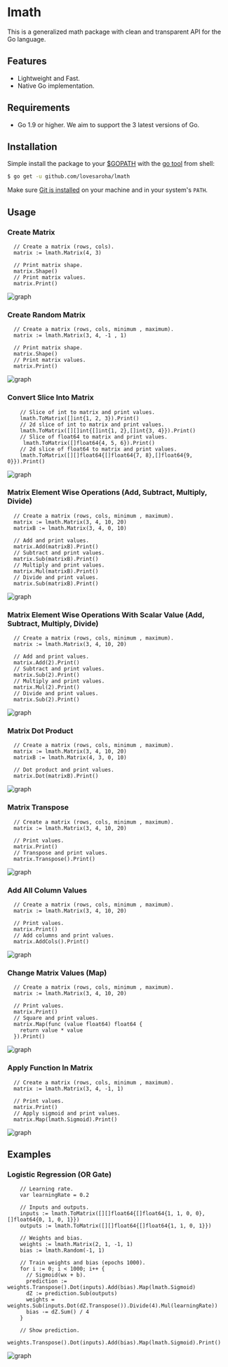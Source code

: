 # lmath
This is a generalized math package with clean and transparent API for the Go language.

## Features
- Lightweight and Fast.
- Native Go implementation.

## Requirements
- Go 1.9 or higher. We aim to support the 3 latest versions of Go.

## Installation
Simple install the package to your [$GOPATH](https://github.com/golang/go/wiki/GOPATH "GOPATH") with the [go tool](https://golang.org/cmd/go/ "go command") from shell:
```bash
$ go get -u github.com/lovesaroha/lmath
```
Make sure [Git is installed](https://git-scm.com/downloads) on your machine and in your system's `PATH`.

## Usage

### Create Matrix 

```Golang
  // Create a matrix (rows, cols).
  matrix := lmath.Matrix(4, 3)

  // Print matrix shape.
  matrix.Shape()
  // Print matrix values.
  matrix.Print()

```
![graph](https://raw.githubusercontent.com/lovesaroha/gimages/main/38.png)

### Create Random Matrix 

```Golang
  // Create a matrix (rows, cols, minimum , maximum).
  matrix := lmath.Matrix(3, 4, -1 , 1)

  // Print matrix shape.
  matrix.Shape()
  // Print matrix values.
  matrix.Print()
```
![graph](https://raw.githubusercontent.com/lovesaroha/gimages/main/39.png)

### Convert Slice Into Matrix 

```Golang
    // Slice of int to matrix and print values.
    lmath.ToMatrix([]int{1, 2, 3}).Print()
    // 2d slice of int to matrix and print values.
    lmath.ToMatrix([][]int{[]int{1, 2},[]int{3, 4}}).Print()
    // Slice of float64 to matrix and print values.
     lmath.ToMatrix([]float64{4, 5, 6}).Print()
    // 2d slice of float64 to matrix and print values.
    lmath.ToMatrix([][]float64{[]float64{7, 8},[]float64{9, 0}}).Print()
```
![graph](https://raw.githubusercontent.com/lovesaroha/gimages/main/45.png)

### Matrix Element Wise Operations (Add, Subtract, Multiply, Divide) 

```Golang
  // Create a matrix (rows, cols, minimum , maximum).
  matrix := lmath.Matrix(3, 4, 10, 20)
  matrixB := lmath.Matrix(3, 4, 0, 10)

  // Add and print values.
  matrix.Add(matrixB).Print()
  // Subtract and print values.
  matrix.Sub(matrixB).Print()
  // Multiply and print values.
  matrix.Mul(matrixB).Print()
  // Divide and print values.
  matrix.Sub(matrixB).Print()
```
![graph](https://raw.githubusercontent.com/lovesaroha/gimages/main/40.png)

### Matrix Element Wise Operations With Scalar Value (Add, Subtract, Multiply, Divide) 

```Golang
  // Create a matrix (rows, cols, minimum , maximum).
  matrix := lmath.Matrix(3, 4, 10, 20)

  // Add and print values.
  matrix.Add(2).Print()
  // Subtract and print values.
  matrix.Sub(2).Print()
  // Multiply and print values.
  matrix.Mul(2).Print()
  // Divide and print values.
  matrix.Sub(2).Print()
```
![graph](https://raw.githubusercontent.com/lovesaroha/gimages/main/47.png)

### Matrix Dot Product 

```Golang
  // Create a matrix (rows, cols, minimum , maximum).
  matrix := lmath.Matrix(3, 4, 10, 20)
  matrixB := lmath.Matrix(4, 3, 0, 10)

  // Dot product and print values.
  matrix.Dot(matrixB).Print()
```
![graph](https://raw.githubusercontent.com/lovesaroha/gimages/main/41.png)

### Matrix Transpose
```Golang
  // Create a matrix (rows, cols, minimum , maximum).
  matrix := lmath.Matrix(3, 4, 10, 20)

  // Print values.
  matrix.Print()
  // Transpose and print values.
  matrix.Transpose().Print()
```
![graph](https://raw.githubusercontent.com/lovesaroha/gimages/main/42.png)

### Add All Column Values
```Golang
  // Create a matrix (rows, cols, minimum , maximum).
  matrix := lmath.Matrix(3, 4, 10, 20)

  // Print values.
  matrix.Print()
  // Add columns and print values.
  matrix.AddCols().Print()
```
![graph](https://raw.githubusercontent.com/lovesaroha/gimages/main/46.png)

### Change Matrix Values (Map)
```Golang
  // Create a matrix (rows, cols, minimum , maximum).
  matrix := lmath.Matrix(3, 4, 10, 20)

  // Print values.
  matrix.Print()
  // Square and print values.
  matrix.Map(func (value float64) float64 {
    return value * value
  }).Print()
```
![graph](https://raw.githubusercontent.com/lovesaroha/gimages/main/43.png)

### Apply Function In Matrix
```Golang
  // Create a matrix (rows, cols, minimum , maximum).
  matrix := lmath.Matrix(3, 4, -1, 1)

  // Print values.
  matrix.Print()
  // Apply sigmoid and print values.
  matrix.Map(lmath.Sigmoid).Print()
```
![graph](https://raw.githubusercontent.com/lovesaroha/gimages/main/44.png)

## Examples

### Logistic Regression (OR Gate)
```Golang 
    // Learning rate.
    var learningRate = 0.2

    // Inputs and outputs.
    inputs := lmath.ToMatrix([][]float64{[]float64{1, 1, 0, 0},[]float64{0, 1, 0, 1}})
    outputs := lmath.ToMatrix([][]float64{[]float64{1, 1, 0, 1}})

    // Weights and bias.
    weights := lmath.Matrix(2, 1, -1, 1)
    bias := lmath.Random(-1, 1)

    // Train weights and bias (epochs 1000).
    for i := 0; i < 1000; i++ {
      // Sigmoid(wx + b).
      prediction := weights.Transpose().Dot(inputs).Add(bias).Map(lmath.Sigmoid)
      dZ := prediction.Sub(outputs)
      weights = weights.Sub(inputs.Dot(dZ.Transpose()).Divide(4).Mul(learningRate))
      bias -= dZ.Sum() / 4
    }

    // Show prediction.
    weights.Transpose().Dot(inputs).Add(bias).Map(lmath.Sigmoid).Print()

```
![graph](https://raw.githubusercontent.com/lovesaroha/gimages/main/48.png)